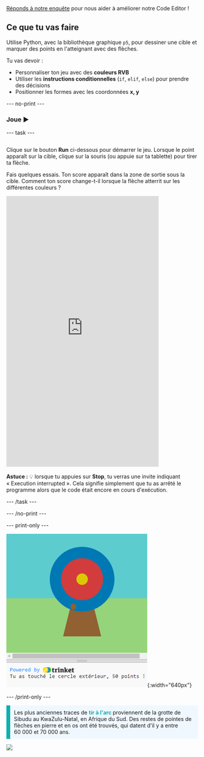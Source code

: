 <div class="c-survey-banner" style="width:100%">
  <a class="c-survey-banner__link" href="https://form.raspberrypi.org/f/code-editor-feedback" target="_blank">Réponds à notre enquête</a> pour nous aider à améliorer notre Code Editor !
</div>

## Ce que tu vas faire

Utilise Python, avec la bibliothèque graphique `p5`, pour dessiner une cible et marquer des points en l'atteignant avec des flèches.

Tu vas devoir :
 + Personnaliser ton jeu avec des **couleurs RVB**
 + Utiliser les **instructions conditionnelles** (`if`, `elif`, `else`) pour prendre des décisions
 + Positionner les formes avec les coordonnées **x, y**

--- no-print ---

### Joue ▶️

--- task ---

<div style="display: flex; flex-wrap: wrap">
<div style="flex-basis: 175px; flex-grow: 1">  

Clique sur le bouton **Run** ci-dessous pour démarrer le jeu. Lorsque le point apparaît sur la cible, clique sur la souris (ou appuie sur ta tablette) pour tirer ta flèche. 

Fais quelques essais. Ton score apparaît dans la zone de sortie sous la cible. Comment ton score change-t-il lorsque la flèche atterrit sur les différentes couleurs ? 
  <iframe src="https://editor.raspberrypi.org/embed/viewer/target-practice-solution" width="400" height="710" frameborder="0" marginwidth="0" marginheight="0" allowfullscreen>
  </iframe>
</div>
</div>

**Astuce :** 💡 lorsque tu appuies sur **Stop**, tu verras une invite indiquant « Execution interrupted ». Cela signifie simplement que tu as arrêté le programme alors que le code était encore en cours d'exécution.

--- /task ---

--- /no-print ---

--- print-only ---

![Une cible de tir à l'arc avec un point de vie sur le cercle extérieur. Le texte « Tu as atteint le cercle extérieur, 50 points ! » est affiché en dessous](images/blue-points.png){:width="640px"}

--- /print-only ---

<p style="border-left: solid; border-width:10px; border-color: #0faeb0; background-color: aliceblue; padding: 10px;">
Les plus anciennes traces de <span style="color: #0faeb0; font-weight: bold;"> tir à l'arc </span> proviennent de la grotte de Sibudu au KwaZulu-Natal, en Afrique du Sud. Des restes de pointes de flèches en pierre et en os ont été trouvés, qui datent d'il y a entre 60 000 et 70 000 ans. 
</p>

![](http://code.org/api/hour/begin_coderdojo_target.png)
